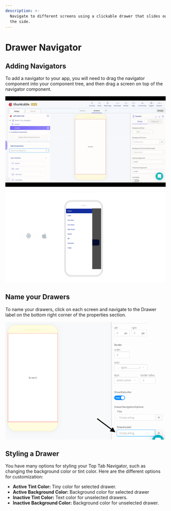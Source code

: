 ```yaml
---
description: >-
  Navigate to different screens using a clickable drawer that slides out from
  the side.
---
```


# Drawer Navigator

## Adding Navigators

To add a navigator to your app, you will need to drag the navigator component into your component tree, and then drag a screen on top of the navigator component. 

![](.gitbook/assets/ezgif.com-video-to-gif-6.gif)

![](.gitbook/assets/thunkable-documentation-exhibits-83.png)



## Name your Drawers

To name your drawers, click on each screen and navigate to the Drawer label on the bottom right corner of the properties section. 

![](.gitbook/assets/image%20%2836%29.png)

## Styling a Drawer

You have many options for styling your Top Tab Navigator, such as changing the background color or tint color. Here are the different options for customization:

* **Active Tint Color:** Tiny color for selected drawer.  
* **Active Background Color:** Background color for selected drawer 
* **Inactive Tint Color:** Text color for unselected drawers.  
* **Inactive Background Color:** Background color for unselected drawer. 

